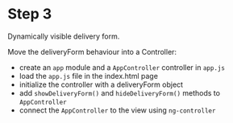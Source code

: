 # Step 3

Dynamically visible delivery form.

Move the deliveryForm behaviour into a Controller:

* create an `app` module and a `AppController` controller in `app.js`
* load the `app.js` file in the index.html page
* initialize the controller with a deliveryForm object
* add `showDeliveryForm()` and `hideDeliveryForm()` methods to `AppController`
* connect the `AppController` to the view using `ng-controller`
